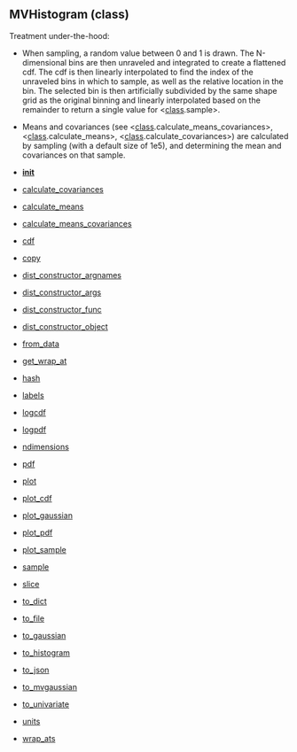## MVHistogram (class)



Treatment under-the-hood:

* When sampling, a random value between 0 and 1 is drawn.  The N-dimensional
bins are then unraveled and integrated to create a flattened cdf.  The
cdf is then linearly interpolated to find the index of the unraveled bins
in which to sample, as well as the relative location in the bin.  The selected
bin is then artificially subdivided by the same shape grid as the original
binning and linearly interpolated based on the remainder to return a single
value for &lt;[class](class.md).sample&gt;.

* Means and covariances (see &lt;[class](class.md).calculate_means_covariances&gt;,
&lt;[class](class.md).calculate_means&gt;, &lt;[class](class.md).calculate_covariances&gt;) are calculated
by sampling (with a default size of 1e5), and determining the mean and covariances
on that sample.




* [__init__](MVHistogram.__init__.md)
* [calculate_covariances](MVHistogram.calculate_covariances.md)
* [calculate_means](MVHistogram.calculate_means.md)
* [calculate_means_covariances](MVHistogram.calculate_means_covariances.md)
* [cdf](MVHistogram.cdf.md)
* [copy](MVHistogram.copy.md)
* [dist_constructor_argnames](MVHistogram.dist_constructor_argnames.md)
* [dist_constructor_args](MVHistogram.dist_constructor_args.md)
* [dist_constructor_func](MVHistogram.dist_constructor_func.md)
* [dist_constructor_object](MVHistogram.dist_constructor_object.md)
* [from_data](MVHistogram.from_data.md)
* [get_wrap_at](MVHistogram.get_wrap_at.md)
* [hash](MVHistogram.hash.md)
* [labels](MVHistogram.labels.md)
* [logcdf](MVHistogram.logcdf.md)
* [logpdf](MVHistogram.logpdf.md)
* [ndimensions](MVHistogram.ndimensions.md)
* [pdf](MVHistogram.pdf.md)
* [plot](MVHistogram.plot.md)
* [plot_cdf](MVHistogram.plot_cdf.md)
* [plot_gaussian](MVHistogram.plot_gaussian.md)
* [plot_pdf](MVHistogram.plot_pdf.md)
* [plot_sample](MVHistogram.plot_sample.md)
* [sample](MVHistogram.sample.md)
* [slice](MVHistogram.slice.md)
* [to_dict](MVHistogram.to_dict.md)
* [to_file](MVHistogram.to_file.md)
* [to_gaussian](MVHistogram.to_gaussian.md)
* [to_histogram](MVHistogram.to_histogram.md)
* [to_json](MVHistogram.to_json.md)
* [to_mvgaussian](MVHistogram.to_mvgaussian.md)
* [to_univariate](MVHistogram.to_univariate.md)
* [units](MVHistogram.units.md)
* [wrap_ats](MVHistogram.wrap_ats.md)
